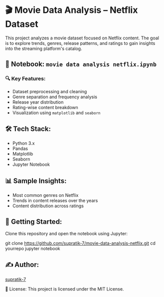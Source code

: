 # 🎬 Movie Data Analysis – Netflix Dataset

This project analyzes a movie dataset focused on Netflix content. The goal is to explore trends, genres, release patterns, and ratings to gain insights into the streaming platform's catalog.

## 📘 Notebook: `movie data analysis netflix.ipynb`

### 🔍 Key Features:
- Dataset preprocessing and cleaning
- Genre separation and frequency analysis
- Release year distribution
- Rating-wise content breakdown
- Visualization using `matplotlib` and `seaborn`

## 🛠️ Tech Stack:
- Python 3.x
- Pandas
- Matplotlib
- Seaborn
- Jupyter Notebook

## 📊 Sample Insights:
- Most common genres on Netflix
- Trends in content releases over the years
- Content distribution across ratings

## 📁 Getting Started:
Clone this repository and open the notebook using Jupyter:


git clone https://github.com/supratik-7/movie-data-analysis-netflix.git
cd yourrepo
jupyter notebook

## ✍️ Author:
[supratik-7](https://github.com/supratik-7)

📜 License:
This project is licensed under the MIT License.
